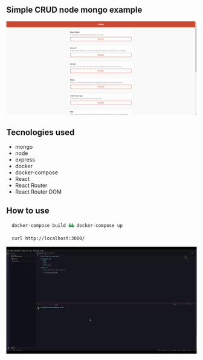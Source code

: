 ## Simple CRUD node mongo example 
  ![web](./files/web.gif)
  
## Tecnologies used
   - mongo
   - node
   - express
   - docker
   - docker-compose
   - React
   - React Router
   - React Router DOM

## How to use
  ``` bash
    docker-compose build && docker-compose up

    curl http://localhost:3000/
  ```
  ![back](./files/back.gif)
